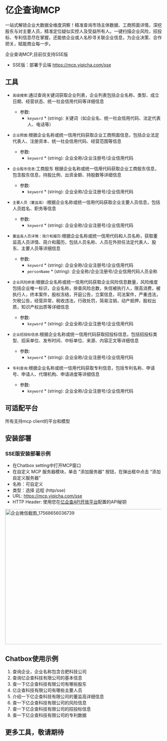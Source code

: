 # 亿企查询MCP
一站式解锁企业大数据全维度洞察！精准查询市场主体数据、工商照面详情，深挖股东与对主要人员，精准定位疑似实控人及受益所有人。一键扫描企业风险，招投标、专利信息尽在掌握，还能依企业或人名秒寻关联企业信息，为企业决策、合作把关，赋能商业每一步。

企业查询MCP,目前仅支持SSE版
- SSE版：部署于云端 https://mcp.yiqicha.com/sse
 
## 工具
- `高级搜索`:通过查询关键词获取企业列表，企业列表包括企业名称、类型、成立日期、经营状态、统一社会信用代码等详细信息
  - 参数:
      - `keyword` * (string): 关键词（如企业名、统一社会信用代码、法定代表人、电话等）

- `企业照面`:根据企业名称或统一信用代码获取企业工商照面信息，包括企业法定代表人、注册资本、统一社会信用代码、经营范围等信息
  - 参数:
      - `keyword` * (string): 企业全称/企业注册号/企业信用代码
            
- `企业股东信息`:工商股东 根据企业名称或统一信用代码获取企业工商股东信息，包含股东信息，持股比例、出资金额、持股数等详细信息
  - 参数:
      - `keyword` * (string): 企业全称/企业注册号/企业信用代码
            
- `主要人员（董监高）`:根据企业名称或统一信用代码获取企业主要人员信息，包括人员姓名、职务等信息
  - 参数:
      - `keyword` * (string): 企业全称/企业注册号/企业信用代码
            
- `董监高人员详情：简介和履历`:根据企业名称或统一信用代码和人员名称，获取董监高人员详情、简介和履历，包括人员名称、人员在外担任法定代表人、股东、主要人员等详细信息
  - 参数:
      - `keyword` * (string): 企业全称/企业注册号/企业信用代码
      - `personName` * (string): 企业全称/企业注册号/企业信用代码人员全称
            
- `企业风险排查`:根据企业名称或统一信用代码获取企业风险信息数量，风险维度包括企业唯一标识，企业名称，排查风险总数，失信被执行人，限高消费，被执行人，终本案件，股权冻结，开庭公告，立案信息，司法案件，严重违法，欠税公告，经营异常，税收违法，行政处罚，简易注销，动产抵押，股权出质，知识产权出质等详细信息
  - 参数:
      - `keyword` * (string): 企业全称/企业注册号/企业信用代码
            
- `企业招投标信息`:根据企业名称或统一信用代码获取招投标信息，包括招投标类型、招采单位、发布时间、中标单位、来源、内容正文等详细信息
  - 参数:
      - `keyword` * (string): 企业全称/企业注册号/企业信用代码

- `专利查询`:根据企业名称或统一信用代码获取专利信息，包括专利名称、申请号、申请人、代理机构、申请进度等详细信息
  - 参数:
      - `keyword` * (string): 企业全称/企业注册号/企业信用代码

## 可适配平台
所有支持mcp client的平台和模型

## 安装部署
### SSE版安装部署示例
- 在Chatbox setting中打开MCP窗口
- 在自定义 MCP 服务器模块，单击 "添加服务器" 按钮，在弹出框中点击 “添加自定义服务器”  
- 名称：可自定义
- 类型：选择 远程 (http/sse)
- URL: https://mcp.yiqicha.com/sse
- HTTP Header: 使用您在[亿企查API开放平台](https://openapi.yiqicha.com/)配置的API秘钥
<img width="624" height="434" alt="企业微信截图_17568656036739" src="https://github.com/user-attachments/assets/51e7ae82-1354-4385-a0f1-c34b28bd3d14" />

## Chatbox使用示例
1. 查询企业，企业名称包含合肥科技公司
2. 查询亿企查科技有限公司的基本信息
3. 查一下亿企查科技有限公司有哪些股东
4. 亿企查科技有限公司有哪些主要人员
5. 介绍一下亿企查科技有限公司的董监高详细信息
6. 查一下亿企查科技有限公司的风险信息
7. 查一下亿企查科技有限公司的招投标信息
8. 查一下亿企查科技有限公司的专利数据

## 更多工具，敬请期待
